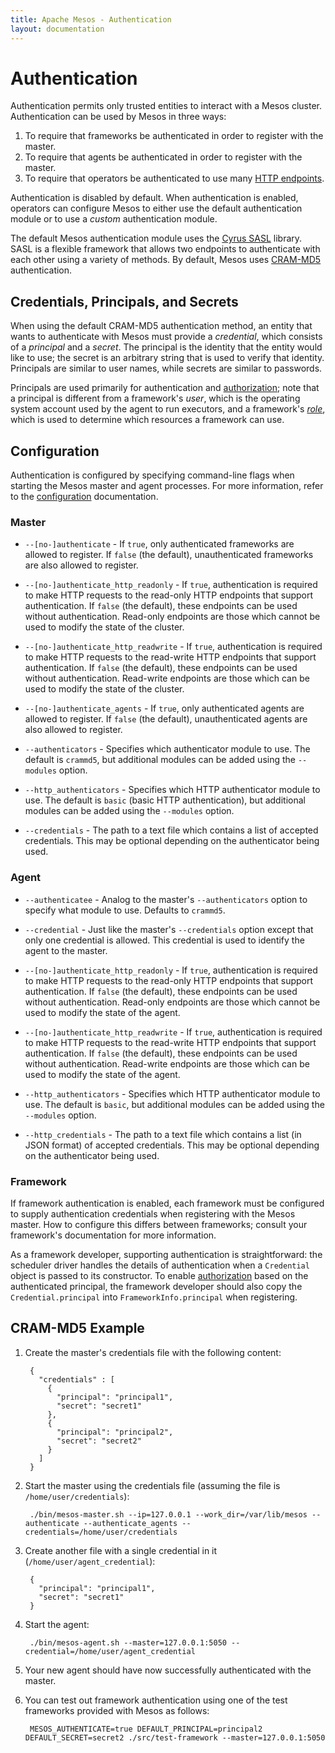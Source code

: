 ```yaml
---
title: Apache Mesos - Authentication
layout: documentation
---
```


# Authentication

Authentication permits only trusted entities to interact with a Mesos cluster. Authentication can be used by Mesos in three ways:

1. To require that frameworks be authenticated in order to register with the master.
2. To require that agents be authenticated in order to register with the master.
3. To require that operators be authenticated to use many [HTTP endpoints](endpoints/index.md).

Authentication is disabled by default. When authentication is enabled, operators
can configure Mesos to either use the default authentication module or to use a
_custom_ authentication module.

The default Mesos authentication module uses the
[Cyrus SASL](http://asg.web.cmu.edu/sasl/) library.  SASL is a flexible
framework that allows two endpoints to authenticate with each other using a
variety of methods. By default, Mesos uses
[CRAM-MD5](https://en.wikipedia.org/wiki/CRAM-MD5) authentication.

## Credentials, Principals, and Secrets

When using the default CRAM-MD5 authentication method, an entity that wants to
authenticate with Mesos must provide a *credential*, which consists of a
*principal* and a *secret*. The principal is the identity that the entity would
like to use; the secret is an arbitrary string that is used to verify that
identity. Principals are similar to user names, while secrets are similar to
passwords.

Principals are used primarily for authentication and
[authorization](authorization.md); note that a principal is different from a
framework's *user*, which is the operating system account used by the agent to
run executors, and a framework's *[role](roles.md)*, which is used to determine
which resources a framework can use.

## Configuration

Authentication is configured by specifying command-line flags when starting the
Mesos master and agent processes. For more information, refer to the
[configuration](configuration.md) documentation.

### Master

* `--[no-]authenticate` - If `true`, only authenticated frameworks are allowed
  to register. If `false` (the default), unauthenticated frameworks are also
  allowed to register.

* `--[no-]authenticate_http_readonly` - If `true`, authentication is required to
  make HTTP requests to the read-only HTTP endpoints that support
  authentication. If `false` (the default), these endpoints can be used without
  authentication. Read-only endpoints are those which cannot be used to modify
  the state of the cluster.

* `--[no-]authenticate_http_readwrite` - If `true`, authentication is required
  to make HTTP requests to the read-write HTTP endpoints that support
  authentication. If `false` (the default), these endpoints can be used without
  authentication. Read-write endpoints are those which can be used to modify the
  state of the cluster.

* `--[no-]authenticate_agents` - If `true`, only authenticated agents are
  allowed to register. If `false` (the default), unauthenticated agents are also
  allowed to register.

* `--authenticators` - Specifies which authenticator module to use.  The default
  is `crammd5`, but additional modules can be added using the `--modules`
  option.

* `--http_authenticators` - Specifies which HTTP authenticator module to use.
  The default is `basic` (basic HTTP authentication), but additional modules can
  be added using the `--modules` option.

* `--credentials` - The path to a text file which contains a list of accepted
  credentials.  This may be optional depending on the authenticator being used.

### Agent

* `--authenticatee` - Analog to the master's `--authenticators` option to
  specify what module to use.  Defaults to `crammd5`.

* `--credential` - Just like the master's `--credentials` option except that
  only one credential is allowed. This credential is used to identify the agent
  to the master.

* `--[no-]authenticate_http_readonly` - If `true`, authentication is required to
  make HTTP requests to the read-only HTTP endpoints that support
  authentication. If `false` (the default), these endpoints can be used without
  authentication. Read-only endpoints are those which cannot be used to modify
  the state of the agent.

* `--[no-]authenticate_http_readwrite` - If `true`, authentication is required
  to make HTTP requests to the read-write HTTP endpoints that support
  authentication. If `false` (the default), these endpoints can be used without
  authentication. Read-write endpoints are those which can be used to modify the
  state of the agent.

* `--http_authenticators` - Specifies which HTTP authenticator module to use.
  The default is `basic`, but additional modules can be added using the
  `--modules` option.

* `--http_credentials` - The path to a text file which contains a list (in JSON
  format) of accepted credentials.  This may be optional depending on the
  authenticator being used.

### Framework

If framework authentication is enabled, each framework must be configured to
supply authentication credentials when registering with the Mesos master. How to
configure this differs between frameworks; consult your framework's
documentation for more information.

As a framework developer, supporting authentication is straightforward: the
scheduler driver handles the details of authentication when a `Credential`
object is passed to its constructor. To enable [authorization](authorization.md)
based on the authenticated principal, the framework developer should also copy
the `Credential.principal` into `FrameworkInfo.principal` when registering.

## CRAM-MD5 Example

1. Create the master's credentials file with the following content:

        {
          "credentials" : [
            {
              "principal": "principal1",
              "secret": "secret1"
            },
            {
              "principal": "principal2",
              "secret": "secret2"
            }
          ]
        }

2. Start the master using the credentials file (assuming the file is `/home/user/credentials`):

        ./bin/mesos-master.sh --ip=127.0.0.1 --work_dir=/var/lib/mesos --authenticate --authenticate_agents --credentials=/home/user/credentials

3. Create another file with a single credential in it (`/home/user/agent_credential`):

        {
          "principal": "principal1",
          "secret": "secret1"
        }

4. Start the agent:

        ./bin/mesos-agent.sh --master=127.0.0.1:5050 --credential=/home/user/agent_credential

5. Your new agent should have now successfully authenticated with the master.

6. You can test out framework authentication using one of the test frameworks
provided with Mesos as follows:

        MESOS_AUTHENTICATE=true DEFAULT_PRINCIPAL=principal2 DEFAULT_SECRET=secret2 ./src/test-framework --master=127.0.0.1:5050
